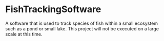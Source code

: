 # FishTrackingSoftware
A software that is used to track species of fish within a small ecosystem such as a pond or small lake. This project will not be executed on a large scale at this time.

